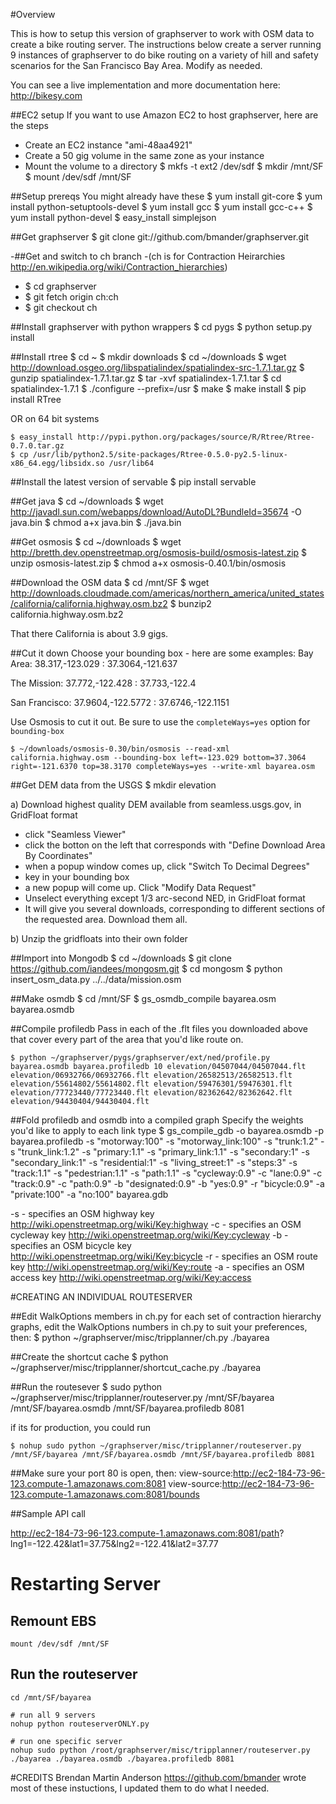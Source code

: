 #Overview

This is how to setup this version of graphserver to work with OSM data to create a bike routing server.  The instructions below create a server running 9 instances of graphserver to do bike routing on a variety of hill and safety scenarios for the San Francisco Bay Area. Modify as needed.

You can see a live implementation and more documentation here: http://bikesy.com


##EC2 setup
If you want to use Amazon EC2 to host graphserver, here are the steps
* Create an EC2 instance "ami-48aa4921"
* Create a 50 gig volume in the same zone as your instance
* Mount the volume to a directory
    $ mkfs -t ext2 /dev/sdf
    $ mkdir /mnt/SF
    $ mount /dev/sdf /mnt/SF


##Setup prereqs
You might already have these
    $ yum install git-core
    $ yum install python-setuptools-devel
    $ yum install gcc
    $ yum install gcc-c++
    $ yum install python-devel
    $ easy_install simplejson

##Get graphserver
    $ git clone git://github.com/bmander/graphserver.git

-##Get and switch to ch branch
-(ch is for Contraction Heirarchies http://en.wikipedia.org/wiki/Contraction_hierarchies)
-    $ cd graphserver
-    $ git fetch origin ch:ch
-    $ git checkout ch

##Install graphserver with python wrappers
    $ cd pygs
    $ python setup.py install

##Install rtree
    $ cd ~
    $ mkdir downloads
    $ cd ~/downloads
    $ wget http://download.osgeo.org/libspatialindex/spatialindex-src-1.7.1.tar.gz
    $ gunzip spatialindex-1.7.1.tar.gz
    $ tar -xvf spatialindex-1.7.1.tar
    $ cd spatialindex-1.7.1
    $ ./configure --prefix=/usr
    $ make
    $ make install
    $ pip install RTree

OR on 64 bit systems

    $ easy_install http://pypi.python.org/packages/source/R/Rtree/Rtree-0.7.0.tar.gz
    $ cp /usr/lib/python2.5/site-packages/Rtree-0.5.0-py2.5-linux-x86_64.egg/libsidx.so /usr/lib64

##Install the latest version of servable
    $ pip install servable

##Get java
    $ cd ~/downloads
    $ wget http://javadl.sun.com/webapps/download/AutoDL?BundleId=35674 -O java.bin
    $ chmod a+x java.bin
    $ ./java.bin


##Get osmosis
    $ cd ~/downloads
    $ wget http://bretth.dev.openstreetmap.org/osmosis-build/osmosis-latest.zip
    $ unzip osmosis-latest.zip
    $ chmod a+x osmosis-0.40.1/bin/osmosis


##Download the OSM data
    $ cd /mnt/SF
    $ wget http://downloads.cloudmade.com/americas/northern_america/united_states/california/california.highway.osm.bz2
    $ bunzip2 california.highway.osm.bz2

That there California is about 3.9 gigs.

##Cut it down
Choose your bounding box - here are some examples:
Bay Area:
    38.317,-123.029 : 37.3064,-121.637

The Mission:
    37.772,-122.428 : 37.733,-122.4

San Francisco:
    37.9604,-122.5772 : 37.6746,-122.1151

Use Osmosis to cut it out.  Be sure to use the `completeWays=yes` option for `bounding-box`

    $ ~/downloads/osmosis-0.30/bin/osmosis --read-xml california.highway.osm --bounding-box left=-123.029 bottom=37.3064 right=-121.6370 top=38.3170 completeWays=yes --write-xml bayarea.osm


##Get DEM data from the USGS
    $ mkdir elevation

a) Download highest quality DEM available from seamless.usgs.gov, in GridFloat format
   - click "Seamless Viewer"
   - click the botton on the left that corresponds with "Define Download Area By Coordinates"
   - when a popup window comes up, click "Switch To Decimal Degrees"
   - key in your bounding box
   - a new popup will come up. Click "Modify Data Request"
   - Unselect everything except 1/3 arc-second NED, in GridFloat format
   - It will give you several downloads, corresponding to different sections of the requested area. Download them all.

b) Unzip the gridfloats into their own folder


##Import into Mongodb
    $ cd ~/downloads
    $ git clone https://github.com/iandees/mongosm.git
    $ cd mongosm
    $ python insert_osm_data.py ../../data/mission.osm

##Make osmdb
    $ cd /mnt/SF
    $ gs_osmdb_compile bayarea.osm bayarea.osmdb


##Compile profiledb
Pass in each of the .flt files you downloaded above that cover every part of the area that you'd like route on.

    $ python ~/graphserver/pygs/graphserver/ext/ned/profile.py bayarea.osmdb bayarea.profiledb 10 elevation/04507044/04507044.flt elevation/06932766/06932766.flt elevation/26582513/26582513.flt elevation/55614802/55614802.flt elevation/59476301/59476301.flt elevation/77723440/77723440.flt elevation/82362642/82362642.flt elevation/94430404/94430404.flt


##Fold profiledb and osmdb into a compiled graph
Specify the weights you'd like to apply to each link type
    $ gs_compile_gdb -o bayarea.osmdb -p bayarea.profiledb -s "motorway:100" -s "motorway_link:100" -s "trunk:1.2" -s "trunk_link:1.2" -s "primary:1.1" -s "primary_link:1.1" -s "secondary:1" -s "secondary_link:1" -s "residential:1" -s "living_street:1" -s "steps:3" -s "track:1.1" -s "pedestrian:1.1" -s "path:1.1" -s "cycleway:0.9" -c "lane:0.9" -c "track:0.9" -c "path:0.9" -b "designated:0.9" -b "yes:0.9" -r "bicycle:0.9" -a "private:100" -a "no:100" bayarea.gdb

  -s - specifies an OSM highway key http://wiki.openstreetmap.org/wiki/Key:highway
  -c - specifies an OSM cycleway key http://wiki.openstreetmap.org/wiki/Key:cycleway
  -b - specifies an OSM bicycle key http://wiki.openstreetmap.org/wiki/Key:bicycle
  -r - specifies an OSM route key http://wiki.openstreetmap.org/wiki/Key:route
  -a - specifies an OSM access key http://wiki.openstreetmap.org/wiki/Key:access


#CREATING AN INDIVIDUAL ROUTESERVER

##Edit WalkOptions members in ch.py
for each set of contraction hierarchy graphs, edit the WalkOptions numbers in ch.py to suit your preferences, then:
    $ python ~/graphserver/misc/tripplanner/ch.py ./bayarea


##Create the shortcut cache
    $ python ~/graphserver/misc/tripplanner/shortcut_cache.py ./bayarea


##Run the routesever
    $ sudo python ~/graphserver/misc/tripplanner/routeserver.py /mnt/SF/bayarea /mnt/SF/bayarea.osmdb /mnt/SF/bayarea.profiledb 8081

if its for production, you could run

    $ nohup sudo python ~/graphserver/misc/tripplanner/routeserver.py /mnt/SF/bayarea /mnt/SF/bayarea.osmdb /mnt/SF/bayarea.profiledb 8081


##Make sure your port 80 is open, then:
view-source:http://ec2-184-73-96-123.compute-1.amazonaws.com:8081
view-source:http://ec2-184-73-96-123.compute-1.amazonaws.com:8081/bounds


##Sample API call

http://ec2-184-73-96-123.compute-1.amazonaws.com:8081/path<D-c>?lng1=-122.42&lat1=37.75&lng2=-122.41&lat2=37.77


# Restarting Server
## Remount EBS
    mount /dev/sdf /mnt/SF

## Run the routeserver

    cd /mnt/SF/bayarea

    # run all 9 servers
    nohup python routeserverONLY.py

    # run one specific server
    nohup sudo python /root/graphserver/misc/tripplanner/routeserver.py ./bayarea ./bayarea.osmdb ./bayarea.profiledb 8081

#CREDITS
Brendan Martin Anderson https://github.com/bmander wrote most of these instuctions, I updated them to do what I needed.
